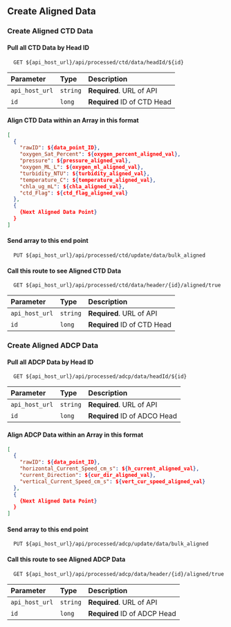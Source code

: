 
## Create Aligned Data

### Create Aligned CTD Data

#### Pull all CTD Data by Head ID

```http
  GET ${api_host_url}/api/processed/ctd/data/headId/${id}
```

| Parameter      | Type     | Description                  |
| :------------- | :------- | :--------------------------- |
| `api_host_url` | `string` | **Required**. URL of API     |
| `id`           | `long`   | **Required**  ID of CTD Head |

#### Align CTD Data within an Array in this format

``` JSON
[
  {
    "rawID": ${data_point_ID},
    "oxygen_Sat_Percent": ${oxygen_percent_aligned_val},
    "pressure": ${pressure_aligned_val},
    "oxygen_ML_L": ${oxygen_ml_aligned_val},
    "turbidity_NTU": ${turbidity_aligned_val},
    "temperature_C": ${temperature_aligned_val},
    "chla_ug_mL": ${chla_aligned_val},
    "ctd_Flag": ${ctd_flag_aligned_val}
  },
  {
    {Next Aligned Data Point}
  }
]
```

#### Send array to this end point

```http
  PUT ${api_host_url}/api/processed/ctd/update/data/bulk_aligned
```

#### Call this route to see Aligned CTD Data

```http
  GET ${api_host_url}/api/processed/ctd/data/header/{id}/aligned/true
```

| Parameter      | Type     | Description                  |
| :------------- | :------- | :--------------------------- |
| `api_host_url` | `string` | **Required**. URL of API     |
| `id`           | `long`   | **Required**  ID of CTD Head |



### Create Aligned ADCP Data

#### Pull all ADCP Data by Head ID

```http
  GET ${api_host_url}/api/processed/adcp/data/headId/${id}
```

| Parameter      | Type     | Description                   |
| :------------- | :------- | :---------------------------- |
| `api_host_url` | `string` | **Required**. URL of API      |
| `id`           | `long`   | **Required**  ID of ADCO Head |

#### Align ADCP Data within an Array in this format

``` JSON
[
  {
    "rawID": ${data_point_ID},
    "horizontal_Current_Speed_cm_s": ${h_current_aligned_val},
    "current_Direction": ${cur_dir_aligned_val},
    "vertical_Current_Speed_cm_s": ${vert_cur_speed_aligned_val}
  },
  {
    {Next Aligned Data Point}
  }
]
```

#### Send array to this end point

```http
  PUT ${api_host_url}/api/processed/adcp/update/data/bulk_aligned
```

#### Call this route to see Aligned ADCP Data

```http
  GET ${api_host_url}/api/processed/adcp/data/header/{id}/aligned/true
```

| Parameter      | Type     | Description                  |
| :------------- | :------- | :--------------------------- |
| `api_host_url` | `string` | **Required**. URL of API     |
| `id`           | `long`   | **Required**  ID of ADCP Head |

